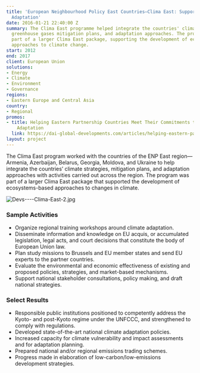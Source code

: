 ```yaml
---
title: 'European Neighbourhood Policy East Countries—Clima East: Support to Climate
  Adaptation'
date: 2016-01-21 22:40:00 Z
summary: The Clima East programme helped integrate the countries' climate change strategies,
  greenhouse gases mitigation plans, and adaptation approaches. The programme was
  part of a larger Clima East package, supporting the development of ecosystems-based
  approaches to climate change.
start: 2012
end: 2017
client: European Union
solutions:
- Energy
- Climate
- Environment
- Governance
regions:
- Eastern Europe and Central Asia
country:
- Regional
promos:
- title: Helping Eastern Partnership Countries Meet Their Commitments to Address Climate
    Adaptation
  link: https://dai-global-developments.com/articles/helping-eastern-partnership-countries-meet-their-voluntary-commitments-to-reduce-emissions-address-climate-change
layout: project
---
```


The Clima East program worked with the countries of the ENP East region—Armenia, Azerbaijan, Belarus, Georgia, Moldova, and Ukraine to help integrate the countries’ climate strategies, mitigation plans, and adaptation approaches with activities carried out across the region. The program was part of a larger Clima East package that supported the development of ecosystems-based approaches to changes in climate.

![Devs----Clima-East-2.jpg](/uploads/Devs----Clima-East-2.jpg)

### Sample Activities

* Organize regional training workshops around climate adaptation.
* Disseminate information and knowledge on EU acquis, or accumulated legislation, legal acts, and court decisions that constitute the body of European Union law.
* Plan study missions to Brussels and EU member states and send EU experts to the partner countries.
* Evaluate the environmental and economic effectiveness of existing and proposed policies, strategies, and market-based mechanisms.
* Support national stakeholder consultations, policy making, and draft national strategies.

### Select Results

* Responsible public institutions positioned to competently address the Kyoto- and post-Kyoto regime under the UNFCCC, and strengthened to comply with regulations.
* Developed state-of-the-art national climate adaptation policies.
* Increased capacity for climate vulnerability and impact assessments and for adaptation planning.
* Prepared national and/or regional emissions trading schemes.
* Progress made in elaboration of low-carbon/low-emissions development strategies.